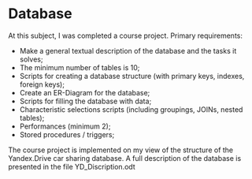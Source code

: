 # Database

At this subject, I was completed a course project.
Primary requirements:
  - Make a general textual description of the database and the tasks it solves;
  - The minimum number of tables is 10;
  - Scripts for creating a database structure (with primary keys, indexes, foreign keys);
  - Create an ER-Diagram for the database;
  - Scripts for filling the database with data;
  - Characteristic selections scripts (including groupings, JOINs, nested tables);
  - Performances (minimum 2);
  - Stored procedures / triggers;

The course project is implemented on my view of the structure of the Yandex.Drive car sharing database. 
A full description of the database is presented in the file YD_Discription.odt
